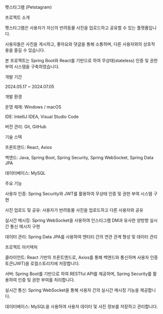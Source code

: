 펫스타그램 (Petstagram)

프로젝트 소개

펫스타그램은 사용자가 자신의 반려동물 사진을 업로드하고 공유할 수 있는 플랫폼입니다. 

사용자들은 사진을 게시하고, 좋아요와 댓글을 통해 소통하며, 다른 사용자와의 상호작용을 즐길 수 있습니다. 

본 프로젝트는 Spring Boot와 React를 기반으로 하여 무상태(stateless) 인증 및 권한 부여 시스템을 구축하였습니다.

개발 기간

2024.05.17 ~ 2024.07.05

개발 환경

운영 체제: Windows / macOS

IDE: IntelliJ IDEA, Visual Studio Code

버전 관리: Git, GitHub

기술 스택

프론트엔드: React, Axios

백엔드: Java, Spring Boot, Spring Security, Spring WebSocket, Spring Data JPA

데이터베이스: MySQL

주요 기능

사용자 인증: Spring Security와 JWT를 활용하여 무상태 인증 및 권한 부여 시스템 구현

사진 업로드 및 공유: 사용자가 반려동물 사진을 업로드하고 다른 사용자와 공유

실시간 메시징: Spring WebSocket을 사용하여 인스타그램 DM과 유사한 양방향 실시간 통신 메시지 구현

데이터 관리: Spring Data JPA를 사용하여 엔티티 간의 연관 관계 형성 및 데이터 관리

프로젝트 아키텍처

클라이언트: React 기반의 프론트엔드로, Axios를 통해 백엔드와 통신하며 사용자 인증 토큰(JWT)을 로컬스토리지에 저장합니다.

서버: Spring Boot를 기반으로 하여 RESTful API를 제공하며, Spring Security를 활용하여 인증 및 권한 부여를 처리합니다.

실시간 통신: Spring WebSocket을 통해 사용자 간의 실시간 메시징 기능을 제공합니다.

데이터베이스: MySQL을 사용하여 사용자 데이터 및 사진 정보를 저장하고 관리합니다.

